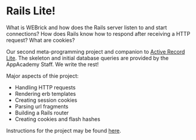 # Rails Lite!

What is WEBrick and how does the Rails server listen to and start connections? How does Rails know how to respond after receiving a HTTP request? What are cookies?

Our second meta-programming project and companion to [Active Record Lite]. The skeleton and initial database queries are provided by the AppAcademy Staff. We write the rest!

Major aspects of thie project:
* Handling HTTP requests
* Rendering erb templates
* Creating session cookies
* Parsing url fragments
* Building a Rails router
* Creating cookies and flash hashes


Instructions for the project may be found [here][instructions].

[Active Record Lite]: https://github.com/mynameisdaniel/ActiveRecordLite
[instructions]: https://github.com/appacademy/rails-curriculum/blob/master/projects/w5d2-rails-lite-i.md
